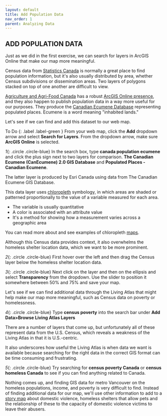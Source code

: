 ```yaml
---
layout: default
title: Add Population Data
nav_order: 1
parent: Analyzing Data
---
```


## ADD POPULATION DATA

Just as we did in the first exercise, we can search for layers in ArcGIS Online that make our map more meaningful.

Census data from [Statistics Canada](https://open.canada.ca/data/en/dataset/3cf36302-1060-444e-988a-d97b6db5ad240) is normally a great place to find population information, but it's also usually distributed by area, whether Census subdivisions or dissemination areas. Two layers of polygons stacked on top of one another are difficult to view.

[Agriculture and Agri-Food Canada](https://www.agr.gc.ca/eng/agriculture-and-agri-food-canada/?id=1395690825741) has a robust [ArcGIS Online presence](http://bit.ly/16o91lM), and they also happen to publish population data in a way more useful for our purposes. They produce the [Canadian Ecumene Database](https://open.canada.ca/data/en/dataset/3f599fcb-8d77-4dbb-8b1e-d3f27f932a4b) representing populated places. Ecumene is a word meaning "inhabited lands."

Let's see if we can find and add this dataset to our web map.

To Do
{: .label .label-green }
From your web map, click the **Add** dropdown arrow and select **Search for Layers**. From the dropdown arrow, make sure **ArcGIS Online** is selected.

*1*{: .circle .circle-blue} In the search box, type **canada population ecumene** and click the plus sign next to two layers for comparison. **The Canadian Ecumene (CanEcumene) 2.0 GIS Database** and **Populated Places - Canadian Ecumene**.

The latter layer is produced by Esri Canada using data from The Canadian Ecumene GIS Database.

This data layer uses [chloropleth](http://wiki.gis.com/wiki/index.php/Choropleth_map) symbology, in which areas are shaded or patterned proportionally to the value of a variable measured for each area.

- The variable is usually quantitative
- A color is associated with an attribute value
- It's a method for showing how a measurement varies across a geographic area

You can read more about and see examples of chloropleth [maps](https://arcg.is/15Xffe).

Although this Census data provides context, it also overwhelms the homeless shelter location data, which we want to be more prominent.

*2*{: .circle .circle-blue} First hover over the left and then drag the Census layer below the homeless shelter location data.

*3*{: .circle .circle-blue} Next click on the layer and then on the ellipsis and select **Transparency** from the dropdown.
Use the slider to position it somewhere between 50% and 75% and save your map.

Let's see if we can find additional data through the Living Atlas that might help make our map more meaningful, such as Census data on poverty or homelessness.

*4*{: .circle .circle-blue} Type **census poverty** into the search bar under **Add Data>Browse Living Atlas Layers**

There are a number of layers that come up, but unfortunately all of these represent data from the U.S. Census, which reveals a weakness of the Living Atlas in that it is U.S.-centric.

It also underscores how useful the Living Atlas is when data we want is available because searching for the right data in the correct GIS format can be time consuming and frustrating.

*5*{: .circle .circle-blue} Try searching for **census poverty Canada** or **census homeless Canada** to see if you can find anything related to Canada.

Nothing comes up, and finding GIS data for metro Vancouver on the homeless populations, income, and poverty is very difficult to find. Instead of finding additional data for our map, we'll use other information to add to a [story map](https://storymaps.arcgis.com/stories) about domestic violence, homeless shelters that allow pets and the relationship of these to the capacity of domestic violence victims to leave their abusers.


